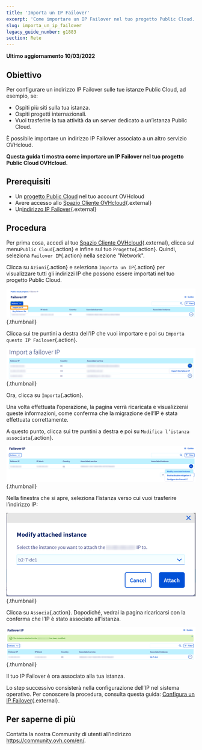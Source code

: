 ```yaml
---
title: 'Importa un IP Failover'
excerpt: 'Come importare un IP Failover nel tuo progetto Public Cloud.'
slug: importa_un_ip_failover
legacy_guide_number: g1883
section: Rete
---
```


**Ultimo aggiornamento 10/03/2022**

## Obiettivo

Per configurare un indirizzo IP Failover sulle tue istanze Public Cloud, ad esempio, se:

- Ospiti più siti sulla tua istanza.  
- Ospiti progetti internazionali.
- Vuoi trasferire la tua attività da un server dedicato a un’istanza Public Cloud. 

È possibile importare un indirizzo IP Failover associato a un altro servizio OVHcloud.

**Questa guida ti mostra come importare un IP Failover nel tuo progetto Public Cloud OVHcloud.**

## Prerequisiti

- Un [progetto Public Cloud](https://www.ovhcloud.com/it/public-cloud/) nel tuo account OVHcloud
- Avere accesso allo [Spazio Cliente OVHcloud](https://www.ovh.com/auth/?action=gotomanager&from=https://www.ovh.it/&ovhSubsidiary=it){.external}
- Un[indirizzo IP Failover](https://www.ovhcloud.com/it/bare-metal/ip/){.external}

## Procedura

Per prima cosa, accedi al tuo [Spazio Cliente OVHcloud](https://www.ovh.com/auth/?action=gotomanager&from=https://www.ovh.it/&ovhSubsidiary=it){.external}, clicca sul menu`Public Cloud`{.action} e infine sul tuo `Progetto`{.action}. Quindi, seleziona `Failover IP`{.action} nella sezione "Network".

Clicca su `Azioni`{.action} e seleziona `Importa un IP`{.action} per visualizzare tutti gli indirizzi IP che possono essere importati nel tuo progetto Public Cloud.

![IP Section](images/import1.png){.thumbnail}

Clicca sui tre puntini a destra dell’IP che vuoi importare e poi su `Importa questo IP Failover`{.action}.

![Importa IP Failover](images/import2.png){.thumbnail}

Ora, clicca su `Importa`{.action}.

Una volta effettuata l’operazione, la pagina verrà ricaricata e visualizzerai queste informazioni, come conferma che la migrazione dell’IP è stata effettuata correttamente.

A questo punto, clicca sui tre puntini a destra e poi su `Modifica l’istanza associata`{.action}.

![Importa IP Failover](images/modifyinstance.png){.thumbnail}

Nella finestra che si apre, seleziona l’istanza verso cui vuoi trasferire l’indirizzo IP: 

![Importa IP Failover](images/modifyinstance1.png){.thumbnail}

Clicca su `Associa`{.action}. Dopodiché, vedrai la pagina ricaricarsi con la conferma che l’IP è stato associato all’istanza.

![Importa IP Failover](images/modifycompleted.png){.thumbnail}

Il tuo IP Failover è ora associato alla tua istanza.

Lo step successivo consisterà nella configurazione dell’IP nel sistema operativo. Per conoscere la procedura, consulta questa guida: [Configura un IP Failover](https://docs.ovh.com/it/public-cloud/configura-un-ip-failover/){.external}.

## Per saperne di più 

Contatta la nostra Community di utenti all’indirizzo <https://community.ovh.com/en/>.
